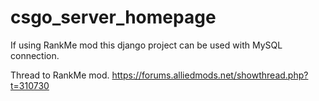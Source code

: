 # csgo_server_homepage

If using RankMe mod this django project can be used with MySQL connection.

Thread to RankMe mod.
https://forums.alliedmods.net/showthread.php?t=310730
